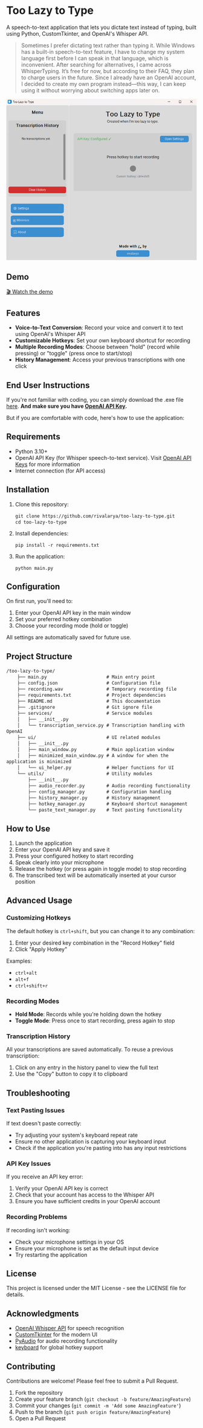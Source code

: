 # Too Lazy to Type

A speech-to-text application that lets you dictate text instead of typing, built using Python, CustomTkinter, and OpenAI's Whisper API.

> Sometimes I prefer dictating text rather than typing it. While Windows has a built-in speech-to-text feature, I have to change my system language first before I can speak in that language, which is inconvenient. After searching for alternatives, I came across WhisperTyping. It’s free for now, but according to their FAQ, they plan to charge users in the future. Since I already have an OpenAI account, I decided to create my own program instead—this way, I can keep using it without worrying about switching apps later on.

![Too Lazy to Type Screenshot](media/screenshot.png)

## Demo
[🎬 Watch the demo](https://drive.google.com/file/d/1WziItzTM0KFKDqfcB9TdJfTsjBgWgkbB/view?usp=sharing)

## Features

- **Voice-to-Text Conversion**: Record your voice and convert it to text using OpenAI's Whisper API
- **Customizable Hotkeys**: Set your own keyboard shortcut for recording
- **Multiple Recording Modes**: Choose between "hold" (record while pressing) or "toggle" (press once to start/stop)
- **History Management**: Access your previous transcriptions with one click

## End User Instructions
If you're not familiar with coding, you can simply download the .exe file [here](https://github.com/rivalarya/too-lazy-to-type/releases/latest). **And make sure you have  [OpenAI API Key](https://platform.openai.com/account/api-keys).**

But if you are comfortable with code, here's how to use the application:

## Requirements

- Python 3.10+
- OpenAI API Key (for Whisper speech-to-text service). Visit [OpenAI API Keys](https://platform.openai.com/account/api-keys) for more information
- Internet connection (for API access)

## Installation

1. Clone this repository:
   ```
   git clone https://github.com/rivalarya/too-lazy-to-type.git
   cd too-lazy-to-type
   ```

2. Install dependencies:
   ```
   pip install -r requirements.txt
   ```

3. Run the application:
   ```
   python main.py
   ```

## Configuration

On first run, you'll need to:

1. Enter your OpenAI API key in the main window
2. Set your preferred hotkey combination
3. Choose your recording mode (hold or toggle)

All settings are automatically saved for future use.

## Project Structure

```
/too-lazy-to-type/
    ├── main.py                      # Main entry point
    ├── config.json                  # Configuration file
    ├── recording.wav                # Temporary recording file
    ├── requirements.txt             # Project dependencies
    ├── README.md                    # This documentation
    ├── .gitignore                   # Git ignore file
    ├── services/                    # Service modules
    │   ├── __init__.py
    │   └── transcription_service.py # Transcription handling with OpenAI
    ├── ui/                          # UI related modules
    │   ├── __init__.py
    │   ├── main_window.py           # Main application window
    │   ├── minimized_main_window.py # A window for when the application is minimized
    │   └── ui_helper.py             # Helper functions for UI
    └── utils/                       # Utility modules
        ├── __init__.py
        ├── audio_recorder.py        # Audio recording functionality
        ├── config_manager.py        # Configuration handling
        ├── history_manager.py       # History management
        ├── hotkey_manager.py        # Keyboard shortcut management
        └── paste_text_manager.py    # Text pasting functionality
```

## How to Use

1. Launch the application
2. Enter your OpenAI API key and save it
3. Press your configured hotkey to start recording
4. Speak clearly into your microphone
5. Release the hotkey (or press again in toggle mode) to stop recording
6. The transcribed text will be automatically inserted at your cursor position

## Advanced Usage

### Customizing Hotkeys

The default hotkey is `ctrl+shift`, but you can change it to any combination:
1. Enter your desired key combination in the "Record Hotkey" field
2. Click "Apply Hotkey"

Examples:
- `ctrl+alt`
- `alt+f`
- `ctrl+shift+r`

### Recording Modes

- **Hold Mode**: Records while you're holding down the hotkey
- **Toggle Mode**: Press once to start recording, press again to stop

### Transcription History

All your transcriptions are saved automatically. To reuse a previous transcription:
1. Click on any entry in the history panel to view the full text
2. Use the "Copy" button to copy it to clipboard

## Troubleshooting

### Text Pasting Issues

If text doesn't paste correctly:
- Try adjusting your system's keyboard repeat rate
- Ensure no other application is capturing your keyboard input
- Check if the application you're pasting into has any input restrictions

### API Key Issues

If you receive an API key error:
1. Verify your OpenAI API key is correct
2. Check that your account has access to the Whisper API
3. Ensure you have sufficient credits in your OpenAI account

### Recording Problems

If recording isn't working:
- Check your microphone settings in your OS
- Ensure your microphone is set as the default input device
- Try restarting the application

## License

This project is licensed under the MIT License - see the LICENSE file for details.

## Acknowledgments

- [OpenAI Whisper API](https://platform.openai.com/docs/guides/speech-to-text) for speech recognition
- [CustomTkinter](https://github.com/TomSchimansky/CustomTkinter) for the modern UI
- [PyAudio](https://people.csail.mit.edu/hubert/pyaudio/) for audio recording functionality
- [keyboard](https://github.com/boppreh/keyboard) for global hotkey support

## Contributing

Contributions are welcome! Please feel free to submit a Pull Request.

1. Fork the repository
2. Create your feature branch (`git checkout -b feature/AmazingFeature`)
3. Commit your changes (`git commit -m 'Add some AmazingFeature'`)
4. Push to the branch (`git push origin feature/AmazingFeature`)
5. Open a Pull Request

